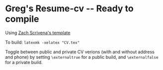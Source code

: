 # Greg's Resume-cv -- Ready to compile

Using [Zach Scrivena's template](https://github.com/zachscrivena/simple-resume-cv)

To build: `latexmk -xelatex "CV.tex"`

Toggle between public and private CV verions (with and without address and phone) by setting `\externaltrue` for a public build, and `\externalfalse` for a private build.

